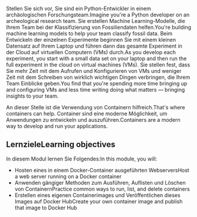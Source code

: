 <span data-ttu-id="fdb37-101">Stellen Sie sich vor, Sie sind ein Python-Entwickler in einem archäologischen Forschungsteam.</span><span class="sxs-lookup"><span data-stu-id="fdb37-101">Imagine you're a Python developer on an archeological research team.</span></span> <span data-ttu-id="fdb37-102">Sie erstellen Machine Learning-Modelle, die Ihrem Team bei der Klassifizierung von Fossiliendaten helfen.</span><span class="sxs-lookup"><span data-stu-id="fdb37-102">You're building machine learning models to help your team classify fossil data.</span></span> <span data-ttu-id="fdb37-103">Beim Entwickeln der einzelnen Experimente beginnen Sie mit einem kleinen Datensatz auf Ihrem Laptop und führen dann das gesamte Experiment in der Cloud auf virtuellen Computern (VMs) durch.</span><span class="sxs-lookup"><span data-stu-id="fdb37-103">As you develop each experiment, you start with a small data set on your laptop and then run the full experiment in the cloud on virtual machines (VMs).</span></span> <span data-ttu-id="fdb37-104">Sie stellen fest, dass Sie mehr Zeit mit dem Aufrufen und Konfigurieren von VMs und weniger Zeit mit dem Schreiben von wirklich wichtigen Dingen verbringen, die Ihrem Team Einblicke geben.</span><span class="sxs-lookup"><span data-stu-id="fdb37-104">You find that you're spending more time bringing up and configuring VMs and less time writing doing what matters &mdash; bringing insights to your team.</span></span>

<span data-ttu-id="fdb37-105">An dieser Stelle ist die Verwendung von Containern hilfreich.</span><span class="sxs-lookup"><span data-stu-id="fdb37-105">That's where containers can help.</span></span> <span data-ttu-id="fdb37-106">Container sind eine moderne Möglichkeit, um Anwendungen zu entwickeln und auszuführen.</span><span class="sxs-lookup"><span data-stu-id="fdb37-106">Containers are a modern way to develop and run your applications.</span></span>

## <a name="learning-objectives"></a><span data-ttu-id="fdb37-107">Lernziele</span><span class="sxs-lookup"><span data-stu-id="fdb37-107">Learning objectives</span></span>

<span data-ttu-id="fdb37-108">In diesem Modul lernen Sie Folgendes:</span><span class="sxs-lookup"><span data-stu-id="fdb37-108">In this module, you will:</span></span>

- <span data-ttu-id="fdb37-109">Hosten eines in einem Docker-Container ausgeführten Webservers</span><span class="sxs-lookup"><span data-stu-id="fdb37-109">Host a web server running on a Docker container</span></span>
- <span data-ttu-id="fdb37-110">Anwenden gängiger Methoden zum Ausführen, Auflisten und Löschen von Containern</span><span class="sxs-lookup"><span data-stu-id="fdb37-110">Practice common ways to run, list, and delete containers</span></span>
- <span data-ttu-id="fdb37-111">Erstellen eines eigenen Containerimages und Veröffentlichen dieses Images auf Docker Hub</span><span class="sxs-lookup"><span data-stu-id="fdb37-111">Create your own container image and publish that image to Docker Hub</span></span>
